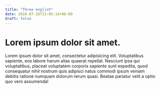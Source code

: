 ```yaml
---
title: "Three english"
date: 2018-07-26T15:05:14+06:00
draft: false
---
```


<h1>Lorem ipsum dolor sit amet.</h1>
<p>Lorem ipsum dolor sit amet, consectetur adipisicing elit. Voluptatibus sapiente, eos labore harum alias quaerat repellat. Nesciunt ipsa qui voluptatibus, placeat voluptatem corporis sapiente sunt expedita, quod consequatur nihil nostrum quis adipisci natus commodi ipsum veniam debitis ratione numquam dolorum rerum quasi. Beatae pariatur velit a optio quo vero assumenda!</p>
